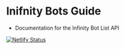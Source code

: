 # Inifnity Bots Guide
* Documentation for the Infinity Bot List API

[![Netlify Status](https://api.netlify.com/api/v1/badges/0b1de5fd-c932-4128-85b3-5268a61bfc7e/deploy-status)](https://app.netlify.com/sites/confident-panini-145ce5/deploys)
